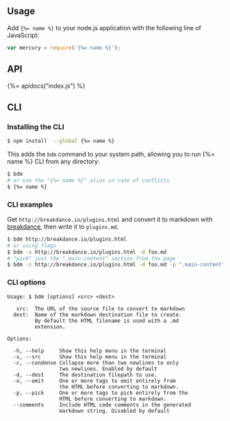 ## Usage

Add `{%= name %}` to your node.js application with the following line of JavaScript:

```js
var mercury = require('{%= name %}');
```

## API
{%= apidocs("index.js") %}

## CLI

### Installing the CLI

```sh
$ npm install  --global {%= name %}
```

This adds the `bdm` command to your system path, allowing you to run {%= name %} CLI from any directory:

```sh
$ bdm
# or use the "{%= name %}" alias in case of conflicts
$ {%= name %}
```

### CLI examples

Get `http://breakdance.io/plugins.html` and convert it to markdown with [breakdance](http://breakdance.io), then write it to `plugins.md`. 

```sh
$ bdm http://breakdance.io/plugins.html
# or using flags
$ bdm -s http://breakdance.io/plugins.html -d foo.md
# "pick" just the ".main-content" section from the page
$ bdm -s http://breakdance.io/plugins.html -d foo.md -p ".main-content"
```

### CLI options

```
Usage: $ bdm [options] <src> <dest>

   src:  The URL of the source file to convert to markdown
  dest:  Name of the markdown destination file to create.
         By default the HTML filename is used with a .md
         extension.

Options:

  -h, --help     Show this help menu in the terminal
  -s, --src      Show this help menu in the terminal
  -c, --condense Collapse more than two newlines to only
                 two newlines. Enabled by default
  -d, --dest     The destination filepath to use.
  -o, --omit     One or more tags to omit entirely from
                 the HTML before converting to markdown.
  -p, --pick     One or more tags to pick entirely from the
                 HTML before converting to markdown.
  --comments     Include HTML code comments in the generated
                 markdown string. Disabled by default

```
